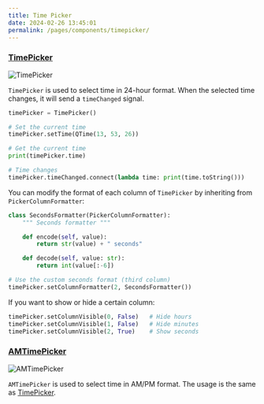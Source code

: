 ```yaml
---
title: Time Picker
date: 2024-02-26 13:45:01
permalink: /pages/components/timepicker/
---
```


### [TimePicker](https://pyqt-fluent-widgets.readthedocs.io/en/latest/autoapi/qfluentwidgets/components/date_time/time_picker/index.html#qfluentwidgets.components.date_time.time_picker.TimePicker)

![TimePicker](/img/components/timepicker/TimePicker.png)

`TimePicker` is used to select time in 24-hour format. When the selected time changes, it will send a `timeChanged` signal.

```python
timePicker = TimePicker()

# Set the current time
timePicker.setTime(QTime(13, 53, 26))

# Get the current time
print(timePicker.time)

# Time changes
timePicker.timeChanged.connect(lambda time: print(time.toString()))
```

You can modify the format of each column of `TimePicker` by inheriting from `PickerColumnFormatter`:
```python
class SecondsFormatter(PickerColumnFormatter):
    """ Seconds formatter """

    def encode(self, value):
        return str(value) + " seconds"

    def decode(self, value: str):
        return int(value[:-6])

# Use the custom seconds format (third column)
timePicker.setColumnFormatter(2, SecondsFormatter())
```

If you want to show or hide a certain column:
```python
timePicker.setColumnVisible(0, False)   # Hide hours
timePicker.setColumnVisible(1, False)   # Hide minutes
timePicker.setColumnVisible(2, True)    # Show seconds
```

### [AMTimePicker](https://pyqt-fluent-widgets.readthedocs.io/en/latest/autoapi/qfluentwidgets/components/date_time/time_picker/index.html#qfluentwidgets.components.date_time.time_picker.AMTimePicker)

![AMTimePicker](/img/components/timepicker/AMTimePicker.png)

`AMTimePicker` is used to select time in AM/PM format. The usage is the same as [TimePicker](#timepicker).